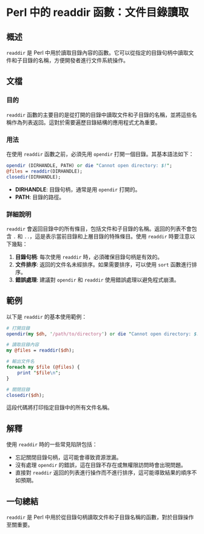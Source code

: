 <!--
Meta Description: # Perl 中的 readdir 函數：文件目錄讀取 ## 概述 `readdir` 是 Perl 中用於讀取目錄內容的函數。它可以從指定的目錄句柄中讀取文件和子目錄的名稱，方便開發者進行文件系統操作。 ## 文檔 ### 目的 `readdir` 函數的主要目的是從打開的目錄中讀取文件和子目錄的...
Meta Keywords: readdir, opendir, perl, dirhandle, path
-->

# Perl 中的 readdir 函數：文件目錄讀取

## 概述
`readdir` 是 Perl 中用於讀取目錄內容的函數。它可以從指定的目錄句柄中讀取文件和子目錄的名稱，方便開發者進行文件系統操作。

## 文檔
### 目的
`readdir` 函數的主要目的是從打開的目錄中讀取文件和子目錄的名稱，並將這些名稱作為列表返回。這對於需要遍歷目錄結構的應用程式尤為重要。

### 用法
在使用 `readdir` 函數之前，必須先用 `opendir` 打開一個目錄。其基本語法如下：

```perl
opendir (DIRHANDLE, PATH) or die "Cannot open directory: $!";
@files = readdir(DIRHANDLE);
closedir(DIRHANDLE);
```

- **DIRHANDLE**: 目錄句柄，通常是用 `opendir` 打開的。
- **PATH**: 目錄的路徑。

### 詳細說明
`readdir` 會返回目錄中的所有條目，包括文件和子目錄的名稱。返回的列表不會包含 `.` 和 `..`，這是表示當前目錄和上層目錄的特殊條目。使用 `readdir` 時要注意以下幾點：

1. **目錄句柄**: 每次使用 `readdir` 時，必須確保目錄句柄是有效的。
2. **文件排序**: 返回的文件名未經排序。如果需要排序，可以使用 `sort` 函數進行排序。
3. **錯誤處理**: 建議對 `opendir` 和 `readdir` 使用錯誤處理以避免程式崩潰。

## 範例
以下是 `readdir` 的基本使用範例：

```perl
# 打開目錄
opendir(my $dh, '/path/to/directory') or die "Cannot open directory: $!";

# 讀取目錄內容
my @files = readdir($dh);

# 輸出文件名
foreach my $file (@files) {
    print "$file\n";
}

# 關閉目錄
closedir($dh);
```

這段代碼將打印指定目錄中的所有文件名稱。

## 解釋
使用 `readdir` 時的一些常見陷阱包括：
- 忘記關閉目錄句柄，這可能會導致資源泄漏。
- 沒有處理 `opendir` 的錯誤，這在目錄不存在或無權限訪問時會出現問題。
- 直接對 `readdir` 返回的列表進行操作而不進行排序，這可能導致結果的順序不如預期。

## 一句總結
`readdir` 是 Perl 中用於從目錄句柄讀取文件和子目錄名稱的函數，對於目錄操作至關重要。